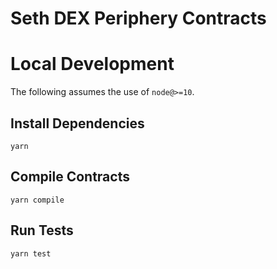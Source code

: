 # Seth DEX Periphery Contracts

# Local Development

The following assumes the use of `node@>=10`.

## Install Dependencies

`yarn`

## Compile Contracts

`yarn compile`

## Run Tests

`yarn test`
